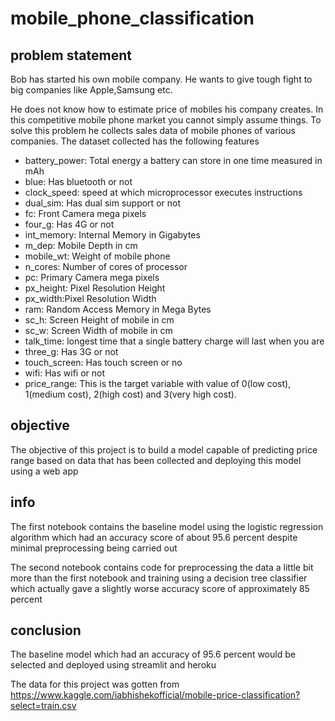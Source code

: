 # mobile_phone_classification

## problem statement
Bob has started his own mobile company. He wants to give tough fight to big companies like Apple,Samsung etc.

He does not know how to estimate price of mobiles his company creates. In this competitive mobile phone market you cannot simply assume things. To solve this problem he collects sales data of mobile phones of various companies. The dataset collected has the following features

- battery_power: Total energy a battery can store in one time measured in mAh
- blue: Has bluetooth or not
- clock_speed: speed at which microprocessor executes instructions
- dual_sim: Has dual sim support or not
- fc: Front Camera mega pixels
- four_g: Has 4G or not
- int_memory: Internal Memory in Gigabytes
- m_dep: Mobile Depth in cm
- mobile_wt: Weight of mobile phone
- n_cores: Number of cores of processor
- pc: Primary Camera mega pixels
- px_height: Pixel Resolution Height
- px_width:Pixel Resolution Width
- ram: Random Access Memory in Mega Bytes
- sc_h: Screen Height of mobile in cm
- sc_w: Screen Width of mobile in cm
- talk_time: longest time that a single battery charge will last when you are
- three_g: Has 3G or not
- touch_screen: Has touch screen or no
- wifi: Has wifi or not
- price_range: This is the target variable with value of 0(low cost), 1(medium cost), 2(high cost) and 3(very high cost).

## objective
The objective of this project is to build a  model capable of predicting price range based on data that has been collected and deploying this model using a web app 

## info
The first notebook contains the baseline model using the logistic regression algorithm which had an accuracy score of about 95.6 percent despite minimal preprocessing being carried out

The second notebook contains code for preprocessing the data a little bit more than the first notebook and training using a decision tree classifier which actually gave a slightly worse accuracy score of approximately 85 percent 

## conclusion
The baseline model which had an accuracy of 95.6 percent would be selected and deployed using streamlit and heroku  

The data for this project was gotten from https://www.kaggle.com/iabhishekofficial/mobile-price-classification?select=train.csv